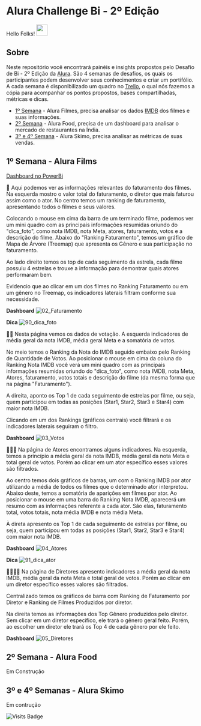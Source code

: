 <meta name="image" property="og:image" content="https://miro.medium.com/max/1400/0*9f5uMrKMjLbzEf7q.png">

# Alura Challenge Bi - 2º Edição

Hello Folks! <img src="https://raw.githubusercontent.com/MartinHeinz/MartinHeinz/master/wave.gif" width="30px">



## Sobre
Neste repositório você encontrará painéis e insights propostos pelo Desafio de Bi - 2º Edição da [Alura](https://www.alura.com.br/). São 4 semanas de desafios, os quais os participantes podem desenvolver seus conhecimentos e criar um portifólio. A cada semana é disponibilizado um quadro no [Trello](https://trello.com/), o qual nós fazemos a cópia para acompanhar os pontos propostos, bases compartilhadas, métricas e dicas.

- [1º Semana](https://www.alura.com.br/challenges/bi-2/semana-01-films) -  Alura Filmes, precisa analisar os dados [IMDB](https://www.imdb.com/) dos filmes e suas informações.
- [2º Semana](https://www.alura.com.br/challenges/bi-2/semana-02-food) - Alura Food, precisa de um dashboard para analisar o mercado de restaurantes na Índia.
- [3º e 4º Semana](https://www.alura.com.br/challenges/bi-2/semana-03-04-skimo) - Alura Skimo, precisa analisar as métricas de suas vendas.

## 1º Semana - Alura Films
[Dashboard no PowerBi](https://bit.ly/3hZcEh9)

:large_orange_diamond: Aqui podemos ver as informações relevantes do faturamento dos filmes. Na esquerda mostro o valor total do faturamento, o diretor que mais faturou assim como o ator. No centro temos um ranking de faturamento, apresentando todos o filmes e seus valores. 

Colocando o mouse em cima da barra de um terminado filme, podemos ver um mini quadro com as principais informações resumidas oriundo do "dica_foto", como nota IMDB, nota Meta, atores, faturamento, votos e a descrição do filme. Abaixo do "Ranking Faturamento", temos um gráfico de Mapa de Árvore (Treemap) que apresenta os Gênero e sua participação no faturamento. 

Ao lado direito temos os top de cada seguimento da estrela, cada filme possuiu 4 estrelas e trouxe a informação para demontrar quais atores performaram bem.

Evidencio que ao clicar em um dos filmes no Ranking Faturamento ou em um gênero no Treemap, os indicadores laterais filtram conforme sua necessidade.


**Dashboard**
![02_Faturamento](https://user-images.githubusercontent.com/58861825/158026373-e81c2626-5737-48b6-94a7-012c03082054.PNG)


**Dica**
![90_dica_foto](https://user-images.githubusercontent.com/58861825/158030497-66f42e71-cf53-4fd7-96f4-833e772658ee.PNG)


:large_orange_diamond::large_orange_diamond: Nesta página vemos os dados de votação. A esquerda indicadores de média geral da nota IMDB, média geral Meta e a somatória de votos.

No meio temos o Ranking da Nota do IMDB seguido embaixo pelo Ranking de Quantidade de Votos. Ao posicionar o mouse em cima da coluna do Ranking Nota IMDB você verá um mini quadro com as principais informações resumidas oriundo do "dica_foto", como nota IMDB, nota Meta, Atores, faturamento, votos totais e descrição do filme (da mesma forma que na página "Faturamento").

A direita, aponto os Top 1 de cada seguimento de estrelas por filme, ou seja, quem participou em todas as posições (Star1, Star2, Star3 e Star4) com maior nota IMDB.

Clicando em um dos Rankings (gráficos centrais) você filtrará e os indicadores laterais seguiram o filtro.

**Dashboard**
![03_Votos](https://user-images.githubusercontent.com/58861825/158031335-b2490ce1-9b18-475a-8cff-00ff424f3ac1.PNG)

:large_orange_diamond::large_orange_diamond::large_orange_diamond: Na página de Atores encontramos alguns indicadores. Na esquerda, temos a princípio a média geral da nota IMDB, média geral da nota Meta e total geral de votos. Porém ao clicar em um ator específico esses valores são filtrados.

Ao centro temos dois gráficos de barras, um com o Ranking IMDB por ator utilizando a média de todos os filmes que o determinado ator interpretou. Abaixo deste, temos a somatória de aparições em filmes por ator. Ao posicionar o mouse em uma barra do Ranking Nota IMDB, aparecerá um resumo com as informações referente a cada ator. São elas, faturamento total, votos totais, nota média IMDB e nota média Meta.

À direta apresento os Top 1 de cada seguimento de estrelas por filme, ou seja, quem participou em todas as posições (Star1, Star2, Star3 e Star4) com maior nota IMDB.

**Dashboard**
![04_Atores](https://user-images.githubusercontent.com/58861825/158032096-70aef527-ed52-4e9e-9cf4-cef5fc4146fc.PNG)


**Dica**
![91_dica_ator](https://user-images.githubusercontent.com/58861825/158032098-4baedbc0-2077-44c9-9413-06735cd7b5c1.PNG)

:large_orange_diamond::large_orange_diamond::large_orange_diamond::large_orange_diamond: Na página de Diretores apresento indicadores a média geral da nota IMDB, média geral da nota Meta e total geral de votos. Porém ao clicar em um diretor específico esses valores são filtrados.

Centralizado temos os gráficos de barra com Ranking de Faturamento por Diretor e Ranking de Filmes Produzidos por diretor.

Na direita temos as informações dos Top Gênero produzidos pelo diretor. Sem clicar em um diretor específico, ele trará o gênero geral feito. Porém, ao escolher um diretor ele trará os Top 4 de cada gênero por ele feito.

**Dashboard**
![05_Diretores](https://user-images.githubusercontent.com/58861825/158032377-b67f15fe-a8be-4bd6-8eec-b91ad0bf512a.PNG)


## 2º Semana - Alura Food
Em Construção

## 3º e 4º Semanas - Alura Skimo
Em contrução


<img align="left" alt="Visits Badge" src="https://badges.pufler.dev/visits/romeuqf/Alura-Challenge-Bi" style="max-width:100%;"/>
